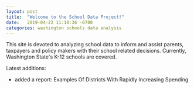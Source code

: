 ```yaml
---
layout: post
title:  "Welcome to the School Data Project!"
date:   2019-04-22 11:10:36 -0700
categories: washington schools data analysis
---
```

This site is devoted to analyzing school data to inform and assist parents, taxpayers and policy makers with their school related decisions.
Currently, Washington State's K-12 schools are covered.

Latest additions: 
- added a report: Examples Of Districts With Rapidly Increasing Spending

